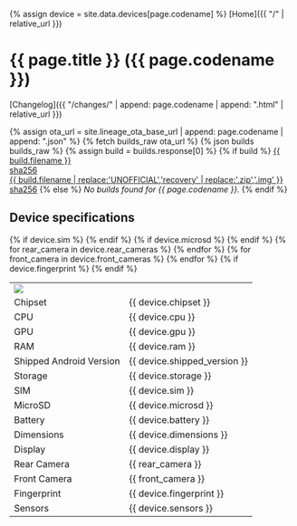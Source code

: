 {% assign device = site.data.devices[page.codename] %}
[Home]({{ "/" | relative_url }})

# {{ page.title }} ({{ page.codename }})

[Changelog]({{ "/changes/" | append: page.codename | append: ".html" | relative_url }})

{% assign ota_url = site.lineage_ota_base_url | append: page.codename | append: ".json" %}
{% fetch builds_raw ota_url %}
{% json builds builds_raw %}
{% assign build = builds.response[0] %}
{% if build %}
<a href="{{ build.url }}">{{ build.filename }}</a>
<br>
<a href="{{ build.url }}.sha256">sha256</a>
<br>
<a href="{{ build.url | replace:'UNOFFICIAL','recovery' | replace:'.zip','.img' }}">{{ build.filename | replace:'UNOFFICIAL','recovery' | replace:'.zip','.img' }}</a>
<br>
<a href="{{ build.url | replace:'UNOFFICIAL','recovery' | replace:'.zip','.img' }}.sha256">sha256</a>
{% else %}
<em>No builds found for {{ page.codename }}.</em>
{% endif %}

## Device specifications

<table>
    <tbody>
        <tr>
            <td align="left" colspan="2"><img src="{{ "/images/" | append: page.codename | append: ".png" | relative_url}}" style="max-height: 500px"></td>
        </tr>
        <tr>
            <td align="left">Chipset</td>
            <td align="left">{{ device.chipset }}</td>
        </tr>
        <tr>
            <td align="left">CPU</td>
            <td align="left">{{ device.cpu }}</td>
        </tr>
        <tr>
            <td align="left">GPU</td>
            <td align="left">{{ device.gpu }}</td>
        </tr>
        <tr>
            <td align="left">RAM</td>
            <td align="left">{{ device.ram }}</td>
        </tr>
        <tr>
            <td align="left">Shipped Android Version</td>
            <td align="left">{{ device.shipped_version }}</td>
        </tr>
        <tr>
            <td align="left">Storage</td>
            <td align="left">{{ device.storage }}</td>
        </tr>
{% if device.sim %}
        <tr>
            <td align="left">SIM</td>
            <td align="left">{{ device.sim }}</td>
        </tr>
{% endif %}
{% if device.microsd %}
        <tr>
            <td align="left">MicroSD</td>
            <td align="left">{{ device.microsd }}</td>
        </tr>
{% endif %}
        <tr>
            <td align="left">Battery</td>
            <td align="left">{{ device.battery }}</td>
        </tr>
        <tr>
            <td align="left">Dimensions</td>
            <td align="left">{{ device.dimensions }}</td>
        </tr>
        <tr>
            <td align="left">Display</td>
            <td align="left">{{ device.display }}</td>
        </tr>
{% for rear_camera in device.rear_cameras %}
        <tr>
            <td align="left">Rear Camera</td>
            <td align="left">{{ rear_camera }}</td>
        </tr>
{% endfor %}
{% for front_camera in device.front_cameras %}
        <tr>
            <td align="left">Front Camera</td>
            <td align="left">{{ front_camera }}</td>
        </tr>
{% endfor %}
{% if device.fingerprint %}
        <tr>
            <td align="left">Fingerprint</td>
            <td align="left">{{ device.fingerprint }}</td>
        </tr>
{% endif %}
        <tr>
            <td align="left">Sensors</td>
            <td align="left">{{ device.sensors }}</td>
        </tr>
    </tbody>
</table>
